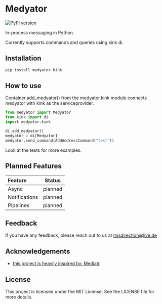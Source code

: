 # Medyator
[![PyPI version](https://badge.fury.io/py/Medyator.svg)](https://badge.fury.io/py/Medyator)

In-process messaging in Python.

Currently supports commands and queries using kink di.


## Installation


```bash
pip install medyator kink
```
    

## How to use

Container.add_medyator() from the medyator.kink module connects medyator with kink as the serviceprovider.

```python
from medyator import Medyator
from kink import di
import medyator.kink

di.add_medyator()
medyator = di[Medyator]
medyator.send_command(AddAddressCommand("test"))

```

Look at the tests for more examples.

## Planned Features

| Feature          |  Status  | 
|:-----------------|:--------:|
|  Async           | planned  | 
|  Notifications   | planned  |   
|  Pipelines       | planned  | 

## Feedback

If you have any feedback, please reach out to us at misdirection@live.de


## Acknowledgements

 - [this project is heavily inspired by: Mediatr](https://github.com/jbogard/MediatR)

## License

This project is licensed under the MIT License. See the LICENSE file for more details.